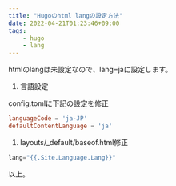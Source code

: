```yaml
---
title: "Hugoのhtml langの設定方法"
date: 2022-04-21T01:23:46+09:00
tags:
    - hugo
    - lang
---
```


htmlのlangは未設定なので、lang=jaに設定します。

1. 言語設定

  config.tomlに下記の設定を修正
  
  ```toml
  languageCode = 'ja-JP'
  defaultContentLanguage = 'ja'
  ```

1. layouts/_default/baseof.html修正

  ```go
  lang="{{.Site.Language.Lang}}"
  ```

以上。
